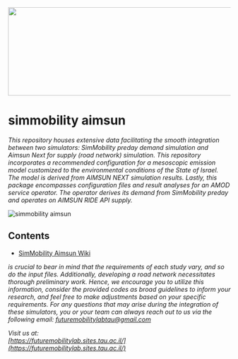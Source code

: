 <img src="https://static.wixstatic.com/media/5e8c95_e3dfb2005e66449cbcbd3ce57b76e74a~mv2.jpg" width="800" height="200">

     
# simmobility aimsun 

*This repository houses extensive data facilitating the smooth integration between two simulators: SimMobility  preday demand simulation and Aimsun Next for supply (road network) simulation. This repository incorporates a recommended configuration for a mesoscopic emission model customized to the environmental conditions of the State of Israel. The model is derived from AIMSUN NEXT simulation results. Lastly, this package encompasses configuration files and result analyses for an AMOD service operator. The operator derives its demand from SimMobility preday and operates on AIMSUN RIDE API supply.*
<br><be>

![simmobility aimsun ](https://static.wixstatic.com/media/ada21e_7bdad8e8c2754a0e907a4698ee6dbbf1~mv2.jpg)



## Contents

- [SimMobility Aimsun Wiki](https://github.com/futuremobilitylabTAU/SimMobility_Aimsun/wiki)

*is crucial to bear in mind that the requirements of each study vary, and so do the input files. Additionally, developing a road network necessitates thorough preliminary work. Hence, we encourage you to utilize this information, consider the provided codes as broad guidelines to inform your research, and feel free to make adjustments based on your specific requirements.*
*For any questions that may arise during the integration of these simulators, you or your team can always reach out to us via the following email:  <a href = "mailto: futuremobilitylabtau@gmail.com
">futuremobilitylabtau@gmail.com</a>*


*Visit us at:*<br>
*[https://futuremobilitylab.sites.tau.ac.il/](https://futuremobilitylab.sites.tau.ac.il/)*
